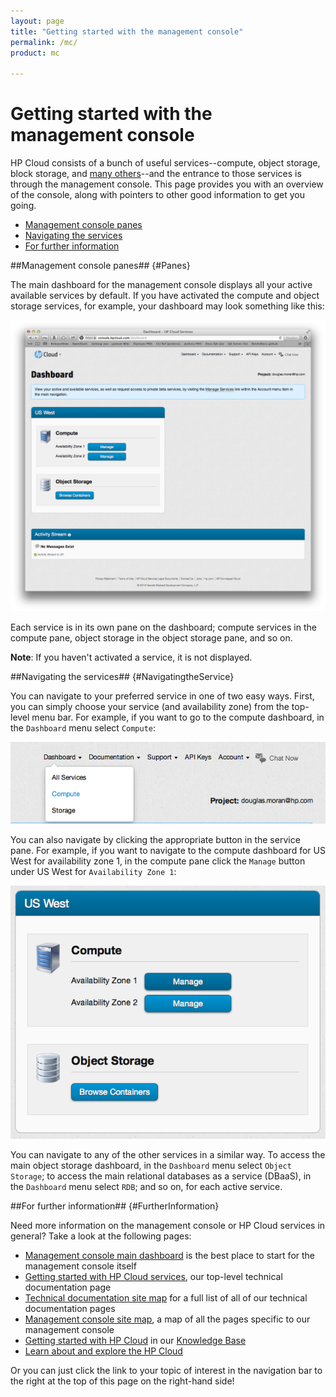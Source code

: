```yaml
---
layout: page
title: "Getting started with the management console"
permalink: /mc/
product: mc

---
```

# Getting started with the management console

HP Cloud consists of a bunch of useful services--compute, object storage, block storage, and [many others](blah)--and the entrance to those services is through the management console.  This page provides you with an overview of the console, along with pointers to other good information to get you going.

* [Management console panes](#Panes)
* [Navigating the services](#NavigatingtheService)
* [For further information](#FurtherInformation)

##Management console panes## {#Panes}

The main dashboard for the management console displays all your active available services by default.  If you have activated the compute and object storage services, for example, your dashboard may look something like this:

<img src="media/main-dash.png" width="580" alt="" />

Each service is in its own pane on the dashboard; compute services in the compute pane, object storage in the object storage pane, and so on. 

**Note**:  If you haven't activated a service, it is not displayed.

##Navigating the services## {#NavigatingtheService}

You can navigate to your preferred service in one of two easy ways.  First, you can simply choose your service (and availability zone) from the top-level menu bar.  For example, if you want to go to the compute dashboard, in the `Dashboard` menu select `Compute`:

<img src="media/main-dash-compute-menu-detail.png" alt="" />

You can also navigate by clicking the appropriate button in the service pane.  For example, if you want to navigate to the compute dashboard for US West for availability zone 1, in the compute pane click the `Manage` button under US West for `Availability Zone 1`:

<img src="media/main-dash-compute-az1.png" alt="" />

You can navigate to any of the other services in a similar way.  To access the main object storage dashboard, in the `Dashboard` menu select `Object Storage`; to access the main relational databases as a service (DBaaS), in the `Dashboard` menu select `RDB`; and so on, for each active service.

##For further information## {#FurtherInformation}

Need more information on the management console or HP Cloud services in general?  Take a look at the following pages:

* [Management console main dashboard](/mc/dashboard/) is the best place to start for the management console itself
* [Getting started with HP Cloud services](https://docs.hpcloud.com), our top-level technical documentation page
* [Technical documentation site map](/sitemap/) for a full list of all of our technical documentation pages
* [Management console site map](/mc/sitemap/), a map of all the pages specific to our management console
* [Getting started with HP Cloud](https://community.hpcloud.com/article/getting-started-guide) in our [Knowledge Base](https://community.hpcloud.com/)
* [Learn about and explore the HP Cloud](https://www.hpcloud.com/learn)

Or you can just click the link to your topic of interest in the navigation bar to the right at the top of this page on the right-hand side!
